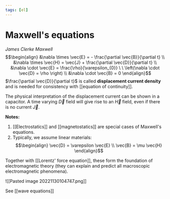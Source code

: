 ```yaml
---
tags: [el]
---
```

# Maxwell's equations
*James Clerke Maxwell*
$$\begin{align} &\nabla \times \vec{E} = - \frac{\partial \vec{B}}{\partial t} \\ 
&\nabla \times \vec{H} = \vec{J} + \frac{\partial \vec{D}}{\partial t} \\ &\nabla \cdot \vec{E} = \frac{\rho}{\varepsilon_{0}}  \ \ \left(\nabla \cdot \vec{D} = \rho \right) \\ &\nabla \cdot \vec{B} = 0 \end{align}$$
$\frac{\partial \vec{D}}{\partial t}$ is called **displacement current density** and is needed for consistency with [[equation of continuity]].

The physical interpretation of the displacement current can be shown in a capacitor. A time varying $\vec{D}$ field will give rise to an $\vec{H}$ field, even if there is no current $\vec{J}$.

**Notes:** 
1) [[Electrostatics]] and [[magnetostatics]] are special cases of Maxwell's equations. 
2) Typically, we assume linear materials: $$\begin{align}  \vec{D} = \varepsilon \vec{E} \\ \vec{B} = \mu \vec{H} \end{align}$$

Together with [[Lorentz' force equation]], these form the foundation of electromagnetic theory (they can explain and predict all macroscopic electromagnetic phenomena).

![[Pasted image 20221130104747.png]]

See [[wave equations]]